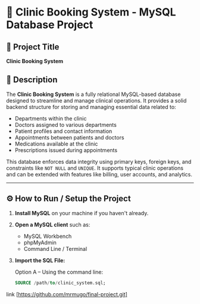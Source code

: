 # 🏥 Clinic Booking System - MySQL Database Project

## 📌 Project Title
**Clinic Booking System**

## 📖 Description

The **Clinic Booking System** is a fully relational MySQL-based database designed to streamline and manage clinical operations. It provides a solid backend structure for storing and managing essential data related to:

- Departments within the clinic
- Doctors assigned to various departments
- Patient profiles and contact information
- Appointments between patients and doctors
- Medications available at the clinic
- Prescriptions issued during appointments

This database enforces data integrity using primary keys, foreign keys, and constraints like `NOT NULL` and `UNIQUE`. It supports typical clinic operations and can be extended with features like billing, user accounts, and analytics.

---

## ⚙️ How to Run / Setup the Project

1. **Install MySQL** on your machine if you haven't already.

2. **Open a MySQL client** such as:
   - MySQL Workbench
   - phpMyAdmin
   - Command Line / Terminal

3. **Import the SQL File:**

   Option A – Using the command line:
   ```sql
   SOURCE /path/to/clinic_system.sql;
link [https://github.com/mrmugo/final-project.git]